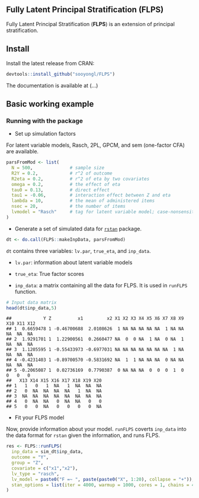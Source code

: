 
## Fully Latent Principal Stratification (FLPS)

Fully Latent Principal Stratification (**FLPS**) is an extension of
principal stratification.

## Install

Install the latest release from CRAN:

``` r
devtools::install_github("sooyongl/FLPS")
```

The documentation is available at (…)

## Basic working example

### Running with the package

-   Set up simulation factors

For latent variable models, Rasch, 2PL, GPCM, and sem (one-factor CFA)
are available.

``` r
parsFromMod <- list(
  N = 500,              # sample size
  R2Y = 0.2,            # r^2 of outcome
  R2eta = 0.2,          # r^2 of eta by two covariates
  omega = 0.2,          # the effect of eta
  tau0 = 0.13,          # direct effect
  tau1 = -0.06,         # interaction effect between Z and eta
  lambda = 10,          # the mean of administered items
  nsec = 20,            # the number of items
  lvmodel = "Rasch"     # tag for latent variable model; case-nonsensitive
)
```

-   Generate a set of simulated data for
    [`rstan`](https://github.com/stan-dev/rstan) package.

``` r
dt <- do.call(FLPS::makeInpData, parsFromMod)
```

`dt` contains three variables: `lv.par`, `true_eta`, and `inp_data`.

-   `lv.par`: information about latent variable models

-   `true_eta`: True factor scores

-   `inp_data`: a matrix containing all the data for FLPS. It is used in
    `runFLPS` function.

``` r
# Input data matrix
head(dt$inp_data,5)
```

    ##            Y Z          x1         x2 X1 X2 X3 X4 X5 X6 X7 X8 X9 X10 X11 X12
    ## 1  0.6659478 1 -0.46700688  2.0108626  1 NA NA NA NA NA  1 NA NA  NA  NA  NA
    ## 2  1.9291701 1  1.22900561  0.2660477 NA  0  0 NA  1 NA  0 NA  1  NA  NA  NA
    ## 3  1.1205595 1 -0.55433973 -0.6977031 NA NA NA NA NA NA NA  1 NA  NA  NA  NA
    ## 4 -0.4231403 1 -0.89700570 -0.5831692 NA  1  1 NA NA NA  0 NA NA  NA  NA  NA
    ## 5 -0.2065087 1  0.02736169  0.7790387  0 NA NA NA  0  0  0  1  0   0   0   0
    ##   X13 X14 X15 X16 X17 X18 X19 X20
    ## 1   1   0   1  NA   1  NA  NA  NA
    ## 2   0  NA  NA  NA  NA   1  NA  NA
    ## 3  NA  NA  NA  NA  NA  NA  NA  NA
    ## 4   0  NA  NA   0  NA  NA   0   0
    ## 5   0   0  NA   0   0   0   0  NA

-   Fit your FLPS model

Now, provide information about your model. `runFLPS` coverts `inp_data`
into the data format for `rstan` given the information, and runs FLPS.

``` r
res <- FLPS::runFLPS(
  inp_data = sim_dt$inp_data,
  outcome = "Y",
  group = "Z",
  covariate = c("x1","x2"),
  lv_type = "rasch",
  lv_model = paste0("F =~ ", paste(paste0("X", 1:20), collapse = "+")),
  stan_options = list(iter = 4000, warmup = 1000, cores = 1, chains = 4)
)
```
